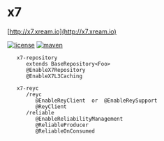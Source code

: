 # x7
   [http://x7.xream.io](http://x7.xream.io)
   
[![license](https://img.shields.io/github/license/x-ream/x7.svg)](https://www.apache.org/licenses/LICENSE-2.0.html)
[![maven](https://img.shields.io/maven-central/v/io.xream.x7/x7-parent.svg)](https://search.maven.org/search?q=io.xream)

       
       x7-repository
          extends BaseRepository<Foo>
          @EnableX7Repository
          @EnableX7L3Caching
          
       x7-reyc
          /reyc
             @EnableReyClient  or  @EnableReySupport
             @ReyClient
          /reliable
             @EnableReliabilityManagement
             @ReliableProducer
             @ReliableOnConsumed
